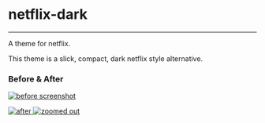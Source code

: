 # netflix-dark
---
A theme for netflix.

This theme is a slick, compact, dark netflix style alternative.

### Before & After

 [ ![before screenshot](https://raw.github.com/StylishThemes/netflix-dark/master/images/before_screenshot_thumb.png) ](https://raw.github.com/StylishThemes/netflix-dark/master/images/before_screenshot.png)

 [ ![after](https://raw.github.com/StylishThemes/netflix-dark/master/images/after_screenshot_thumb.png) ](https://raw.github.com/StylishThemes/netflix-dark/master/images/after_screenshot.png)
 [ ![zoomed out](https://raw.github.com/StylishThemes/netflix-dark/master/images/after_zoomedout_screenshot_thumb.png) ](https://raw.github.com/StylishThemes/netflix-dark/master/images/after_zoomedout_screenshot.png)